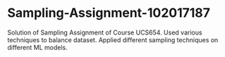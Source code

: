 # Sampling-Assignment-102017187
Solution of Sampling Assignment of Course UCS654. Used various techniques to balance dataset. Applied different sampling techniques on different ML models.
